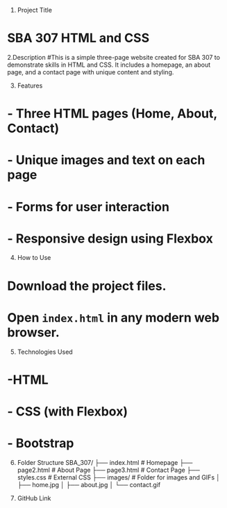 1. Project Title 
#  SBA 307 HTML and CSS

2.Description
#This is a simple three-page website created for SBA 307 to demonstrate skills in HTML and CSS. It includes a homepage, an about page, and a contact page with unique content and styling.

3. Features
# - Three HTML pages (Home, About, Contact)
# - Unique images and text on each page
# - Forms for user interaction
# - Responsive design using Flexbox

4. How to Use
# Download the project files.
# Open `index.html` in any modern web browser.

5. Technologies Used
# -HTML
# - CSS (with Flexbox)
# - Bootstrap

6. Folder Structure
SBA_307/
├── index.html        # Homepage
├── page2.html        # About Page
├── page3.html        # Contact Page
├── styles.css        # External CSS
├── images/           # Folder for images and GIFs
│     ├── home.jpg
│     ├── about.jpg
│     └── contact.gif

7. GitHub Link
